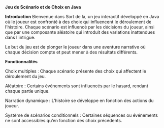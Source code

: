 **Jeu de Scénario et de Choix en Java**


**Introduction**
Bienvenue dans Sort de la, un jeu interactif développé en Java où le joueur est confronté à des choix qui influencent le déroulement de l'histoire. Chaque scénario est influencé par les décisions du joueur, ainsi que par une composante aléatoire qui introduit des variations inattendues dans l'intrigue.

Le but du jeu est de plonger le joueur dans une aventure narrative où chaque décision compte et peut mener à des résultats différents.


**Fonctionnalités**

Choix multiples : Chaque scénario présente des choix qui affectent le déroulement du jeu.

Aléatoire : Certains événements sont influencés par le hasard, rendant chaque partie unique.

Narration dynamique : L’histoire se développe en fonction des actions du joueur.

Système de scénarios conditionnels : Certaines séquences ou événements ne sont accessibles qu’en fonction des choix précédents.
